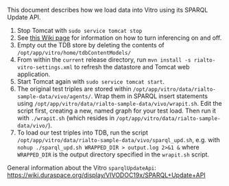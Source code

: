 This document describes how we load data into Vitro using its SPARQL Update API.

1. Stop Tomcat with `sudo service tomcat stop`
2. See [this Wiki page](https://github.com/sul-dlss/rialto/wiki/Disable-enable-inferencing-at-startup) for information on how to turn inferencing on and off.
3. Empty out the TDB store by deleting the contents of `/opt/app/vitro/home/tdbContentModels/`
4. From within the `current` release directory, run `mvn install -s rialto-vitro-settings.xml` to refresh the datastore and Tomcat web application.
5. Start Tomcat again with `sudo service tomcat start`.
6. The original test triples are stored within `/opt/app/vitro/data/rialto-sample-data/vivo/agents/`. Wrap them in SPARQL insert statements using `/opt/app/vitro/data/rialto-sample-data/vivo/wrapit.sh`. Edit the script first, creating a new, named graph for your test load. Then run it with `./wrapit.sh` (which resides in `/opt/app/vitro/data/rialto-sample-data/vivo/`).
7. To load our test triples into TDB, run the script `/opt/app/vitro/data/rialto-sample-data/vivo/sparql_upd.sh`, e.g. with `nohup ./sparql_upd.sh WRAPPED_DIR > output.log 2>&1 &` where `WRAPPED_DIR` is the output directory specified in the `wrapit.sh` script.

General information about the Vitro `sparqlUpdateApi`: https://wiki.duraspace.org/display/VIVODOC19x/SPARQL+Update+API